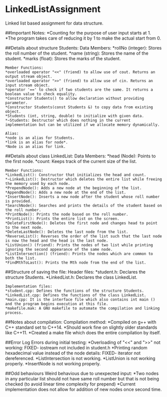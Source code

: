 # LinkedListAssignment
Linked list based assignment for data structure.

##Important Notes:
	*Counting for the purpose of user input starts at 1.
	*The program takes care of reducing it by 1 to make the actual start from 0.

##Details about structure Students:
	Data Members:
	*rollNo (integer): Stores the roll number of the student.
	*name (string): Stores the name of the student.
	*marks (float): Stores the marks of the student.
	
	Member Functions:
	*overloaded operator "<<" (friend) to allow use of cout. Returns an output stream object.
	*overloaded operator ">>" (friend) to allow use of cin. Returns an input stream object.
	*operator '==' to check if two students are the same. It returns a boolean value to check equality.
	*Constructor Students() to allow declaration without providing parameter.
	*Constructor Students(const Students &) to copy data from existing object.
	*Students (int, string, double) to initialize with given data.
	*~Students: Destructor which does nothing in the current implementation but can be utilized if we allocate memory dynamically.

	Alias:
	*node is an alias for Students.
	*link is an alias for node*.
	*Node is an alias for link.

##Details about class LinkedList:
	Data Members:
	*head (Node): Points to the first node.
	*count: Keeps track of the current size of the list.

	Member Functions:
	*LinkedList(): Constructor that initializes the head and count.
	*~LinkedList(): Destructor which deletes the entire list while freeing the memory used by each node.
	*PrependNode(): Adds a new node at the beginning of the list.
	*AppendNode(): Adds a new node at the end of the list.
	*InsertNode(): Inserts a new node after the student whose roll number is provided.
	*SearchNode(): Searches and prints the details of the student based on the roll number.
	*PrintNode(): Prints the node based on the roll number.
	*PrintList(): Prints the entire list on the screen.
	*DeleteFirstNode(): Deletes the first node and changes head to point to the next node.
	*DeleteLastNode(): Deletes the last node from the list.
	*ReverseList(): Reverses the order of the list such that the last node is now the head and the head is the last node.
	*ListUnion() (friend): Prints the nodes of two list while printing ignoring the second appearance of the same node.
	*ListIntersection() (friend): Prints the nodes which are common to both the list.
	*FindMthToLast(): Prints the Mth node from the end of the list.

##Structure of saving the file:
	Header files:
	*student.h: Declares the structure Students.
	*LinkedList.h: Declares the class LinkedList.

	Implementation files:
	*student.cpp: Defines the functions of the structure Students.
	*LinkedList.cpp: Defines the functions of the class LinkedList.
	*main.cpp: It is the interface file which also contains int main () and the program begins execution at this file.
	*makefile.mak: A GNU makefile to automate the compilation and linking process.

##Notes about compilation:
	Compilation method:
	*Compiled on g++ with C++ standard set to C++14.
	*Should work fine on slightly older standards like C++11.
	*Created a make file which does the entire compilation by itself.

##Error Log
	Errors during initial testing:
	*Overloading of "<<" and ">>" not working: FIXED- iostream not included in student.h
	*Printing random hexadecimal value instead of the node details: FIXED- iterator not dereferenced.
	*ListIntersection is not working.
	*ListUnion is not working properly.
	*InsertNode is not working properly.

##Odd behaviours
	Weird behavious due to unexpected input:
	*Two nodes in any particular list should not have same roll number but that is not being checked (to avoid linear time complexity for prepend)
	*Current implementation does not allow for addition of new nodes once second time.